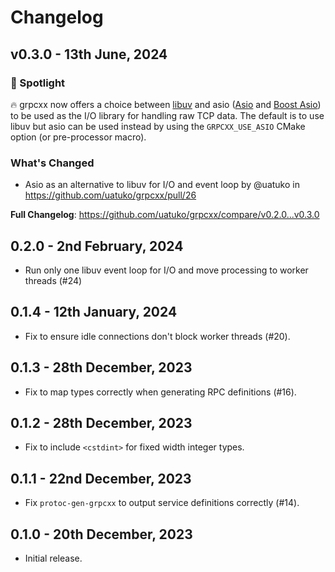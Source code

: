 # Changelog

## v0.3.0 - 13th June, 2024

### 🔦 Spotlight
🔥 grpcxx now offers a choice between [libuv](https://libuv.org) and asio ([Asio](https://github.com/chriskohlhoff/asio)
and [Boost Asio](https://github.com/boostorg/asio)) to be used as the I/O library for handling raw TCP
data. The default is to use libuv but asio can be used instead by using the `GRPCXX_USE_ASIO` CMake
option (or pre-processor macro).

### What's Changed
* Asio as an alternative to libuv for I/O and event loop by @uatuko in https://github.com/uatuko/grpcxx/pull/26


**Full Changelog**: https://github.com/uatuko/grpcxx/compare/v0.2.0...v0.3.0


## 0.2.0 - 2nd February, 2024

* Run only one libuv event loop for I/O and move processing to worker threads (#24)

## 0.1.4 - 12th January, 2024

* Fix to ensure idle connections don't block worker threads (#20).

## 0.1.3 - 28th December, 2023

* Fix to map types correctly when generating RPC definitions (#16).

## 0.1.2 - 28th December, 2023

* Fix to include `<cstdint>` for fixed width integer types.

## 0.1.1 - 22nd December, 2023

* Fix `protoc-gen-grpcxx` to output service definitions correctly (#14).

## 0.1.0 - 20th December, 2023

* Initial release.
